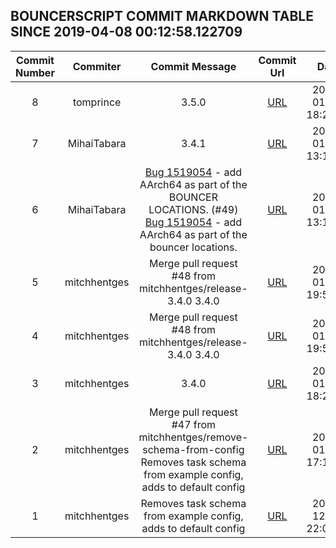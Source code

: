 ## BOUNCERSCRIPT COMMIT MARKDOWN TABLE SINCE 2019-04-08 00:12:58.122709

| Commit Number | Commiter | Commit Message | Commit Url | Date | 
|:---:|:----:|:----------------------------------:|:------:|:----:| 
|8|tomprince|3.5.0|[URL](https://github.com/mozilla-releng/bouncerscript/commit/38787d7955c828302801bd2933cd7d0f7bc6ddd9)|2019-01-25 18:29:21
|7|MihaiTabara|3.4.1|[URL](https://github.com/mozilla-releng/bouncerscript/commit/225493087a68a73ae6eea239ee406686ea8f8898)|2019-01-15 13:17:21
|6|MihaiTabara|[Bug 1519054](https://bugzilla.mozilla.org/show_bug.cgi?id=1519054)  - add AArch64 as part of the BOUNCER LOCATIONS. (#49) [Bug 1519054](https://bugzilla.mozilla.org/show_bug.cgi?id=1519054)  - add AArch64 as part of the bouncer locations.|[URL](https://github.com/mozilla-releng/bouncerscript/commit/d19378fd25a08f1b1e24b4259f3145d3fb3cca65)|2019-01-15 13:15:34
|5|mitchhentges|Merge pull request #48 from mitchhentges/release-3.4.0 3.4.0|[URL](https://github.com/mozilla-releng/bouncerscript/commit/cf3b10f96874db1bb8107458b3ece1e281e902ea)|2019-01-03 19:57:59
|4|mitchhentges|Merge pull request #48 from mitchhentges/release-3.4.0 3.4.0|[URL](https://github.com/mozilla-releng/bouncerscript/commit/cf3b10f96874db1bb8107458b3ece1e281e902ea)|2019-01-03 19:57:59
|3|mitchhentges|3.4.0|[URL](https://github.com/mozilla-releng/bouncerscript/commit/1db10557cc46f331af59c27fd33943c12af0e856)|2019-01-02 18:23:32
|2|mitchhentges|Merge pull request #47 from mitchhentges/remove-schema-from-config Removes task schema from example config, adds to default config|[URL](https://github.com/mozilla-releng/bouncerscript/commit/bc709e70a78a49f94e775141137518997d9ad18b)|2019-01-02 17:12:19
|1|mitchhentges|Removes task schema from example config, adds to default config|[URL](https://github.com/mozilla-releng/bouncerscript/commit/efd2c06441d325a5556a758923cd7a099e627df4)|2018-12-24 22:03:13


